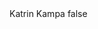 <?xml version="1.0" encoding="UTF-8"?>
<CustomMetadata xmlns="http://soap.sforce.com/2006/04/metadata">
    <label>Katrin Kampa</label>
    <protected>false</protected>
</CustomMetadata>
